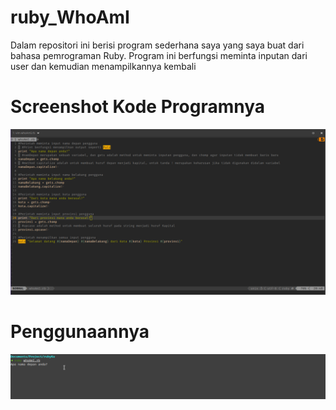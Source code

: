 # ruby_WhoAmI
  Dalam repositori ini berisi program sederhana saya yang saya buat dari bahasa pemrograman Ruby.
Program ini berfungsi meminta inputan dari user dan kemudian menampilkannya kembali

# Screenshot Kode Programnya
![screenshot](https://raw.githubusercontent.com/roniardiyanto/ruby_WhoAmI/master/assets/screenshot.png)

# Penggunaannya
![Penggunaan](https://raw.githubusercontent.com/roniardiyanto/ruby_WhoAmI/master/assets/dimul.gif)
